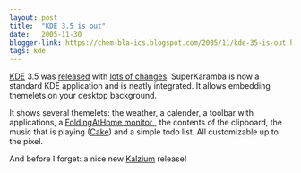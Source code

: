 ```yaml
---
layout: post
title:  "KDE 3.5 is out"
date:   2005-11-30
blogger-link: https://chem-bla-ics.blogspot.com/2005/11/kde-35-is-out.html
tags: kde
---
```


[KDE](http://www.kde.org/) 3.5 was [released](http://dot.kde.org/1133270759/) with
[lots of changes](http://www.kde.org/announcements/visualguide-3.5.php). SuperKaramba is now a standard
KDE application and is neatly integrated. It allows embedding themelets on your desktop background.

It shows several themelets: the weather, a calender, a toolbar with applications, a
[FoldingAtHome monitor <i class="fa-solid fa-box-archive fa-xs"></i>](https://web.archive.org/web/20060127053003/http://wiki.jmol.org/FoldingAtHomeCommunity),
the contents of the clipboard, the music that is playing
([Cake](http://en.wikipedia.org/wiki/Cake_(band))) and a simple todo list. All customizable up to the pixel.

And before I forget: a nice new [Kalzium](http://edu.kde.org/kalzium/) release!
